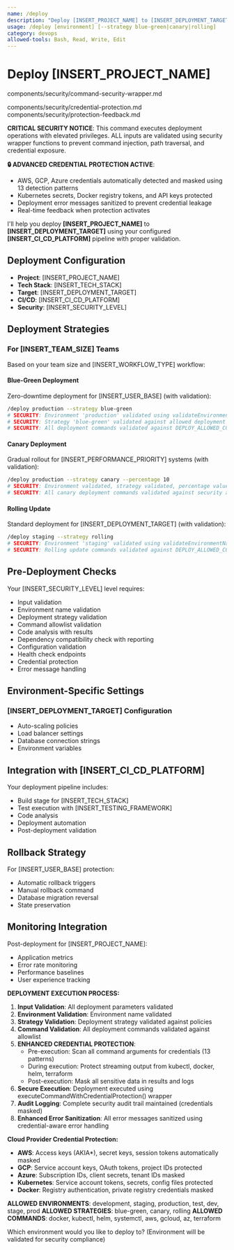 ```yaml
---
name: /deploy
description: "Deploy [INSERT_PROJECT_NAME] to [INSERT_DEPLOYMENT_TARGET] using [INSERT_CI_CD_PLATFORM]"
usage: /deploy [environment] [--strategy blue-green|canary|rolling]
category: devops
allowed-tools: Bash, Read, Write, Edit
---
```


# Deploy [INSERT_PROJECT_NAME]

<!-- SECURITY: Include command security wrapper for injection prevention -->
<include>components/security/command-security-wrapper.md</include>
<!-- SECURITY: Include functional credential protection -->
<include>components/security/credential-protection.md</include>
<include>components/security/protection-feedback.md</include>

**CRITICAL SECURITY NOTICE**: This command executes deployment operations with elevated privileges. ALL inputs are validated using security wrapper functions to prevent command injection, path traversal, and credential exposure.

**🔒 ADVANCED CREDENTIAL PROTECTION ACTIVE**: 
- AWS, GCP, Azure credentials automatically detected and masked using 13 detection patterns
- Kubernetes secrets, Docker registry tokens, and API keys protected
- Deployment error messages sanitized to prevent credential leakage
- Real-time feedback when protection activates

I'll help you deploy **[INSERT_PROJECT_NAME]** to **[INSERT_DEPLOYMENT_TARGET]** using your configured **[INSERT_CI_CD_PLATFORM]** pipeline with proper validation.

## Deployment Configuration

- **Project**: [INSERT_PROJECT_NAME]
- **Tech Stack**: [INSERT_TECH_STACK]
- **Target**: [INSERT_DEPLOYMENT_TARGET]
- **CI/CD**: [INSERT_CI_CD_PLATFORM]
- **Security**: [INSERT_SECURITY_LEVEL]

## Deployment Strategies

### For [INSERT_TEAM_SIZE] Teams

Based on your team size and [INSERT_WORKFLOW_TYPE] workflow:

#### Blue-Green Deployment
Zero-downtime deployment for [INSERT_USER_BASE] (with validation):
```bash
/deploy production --strategy blue-green
# SECURITY: Environment 'production' validated using validateEnvironmentName()
# SECURITY: Strategy 'blue-green' validated against allowed deployment strategies
# SECURITY: All deployment commands validated against DEPLOY_ALLOWED_COMMANDS
```

#### Canary Deployment
Gradual rollout for [INSERT_PERFORMANCE_PRIORITY] systems (with validation):
```bash
/deploy production --strategy canary --percentage 10
# SECURITY: Environment validated, strategy validated, percentage value sanitized
# SECURITY: All canary deployment commands validated against security allowlist
```

#### Rolling Update
Standard deployment for [INSERT_DEPLOYMENT_TARGET] (with validation):
```bash
/deploy staging --strategy rolling
# SECURITY: Environment 'staging' validated using validateEnvironmentName()
# SECURITY: Rolling update commands validated against DEPLOY_ALLOWED_COMMANDS
```

## Pre-Deployment Checks

Your [INSERT_SECURITY_LEVEL] level requires:
- Input validation
- Environment name validation
- Deployment strategy validation
- Command allowlist validation
- Code analysis with results
- Dependency compatibility check with reporting
- Configuration validation
- Health check endpoints
- Credential protection
- Error message handling

## Environment-Specific Settings

### [INSERT_DEPLOYMENT_TARGET] Configuration
- Auto-scaling policies
- Load balancer settings
- Database connection strings
- Environment variables

## Integration with [INSERT_CI_CD_PLATFORM]

Your deployment pipeline includes:
- Build stage for [INSERT_TECH_STACK]
- Test execution with [INSERT_TESTING_FRAMEWORK]
- Code analysis
- Deployment automation
- Post-deployment validation

## Rollback Strategy

For [INSERT_USER_BASE] protection:
- Automatic rollback triggers
- Manual rollback command
- Database migration reversal
- State preservation

## Monitoring Integration

Post-deployment for [INSERT_PROJECT_NAME]:
- Application metrics
- Error rate monitoring
- Performance baselines
- User experience tracking

**DEPLOYMENT EXECUTION PROCESS:**

1. **Input Validation**: All deployment parameters validated
2. **Environment Validation**: Environment name validated
3. **Strategy Validation**: Deployment strategy validated against policies
4. **Command Validation**: All deployment commands validated against allowlist
5. **ENHANCED CREDENTIAL PROTECTION**: 
   - Pre-execution: Scan all command arguments for credentials (13 patterns)
   - During execution: Protect streaming output from kubectl, docker, helm, terraform
   - Post-execution: Mask all sensitive data in results and logs
6. **Secure Execution**: Deployment executed using executeCommandWithCredentialProtection() wrapper
7. **Audit Logging**: Complete security audit trail maintained (credentials masked)
8. **Enhanced Error Sanitization**: All error messages sanitized using credential-aware error handling

**Cloud Provider Credential Protection:**
- **AWS**: Access keys (AKIA*), secret keys, session tokens automatically masked
- **GCP**: Service account keys, OAuth tokens, project IDs protected
- **Azure**: Subscription IDs, client secrets, tenant IDs masked
- **Kubernetes**: Service account tokens, secrets, config files protected
- **Docker**: Registry authentication, private registry credentials masked

**ALLOWED ENVIRONMENTS**: development, staging, production, test, dev, stage, prod
**ALLOWED STRATEGIES**: blue-green, canary, rolling
**ALLOWED COMMANDS**: docker, kubectl, helm, systemctl, aws, gcloud, az, terraform

Which environment would you like to deploy to? (Environment will be validated for security compliance)